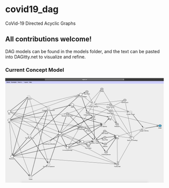 # covid19_dag
CoVid-19 Directed Acyclic Graphs

## All contributions welcome!

DAG models can be found in the models folder, and the text can be pasted into DAGitty.net to visualize and refine.

### Current Concept Model

![covid19_SEIR_phys_concept_DAG](https://github.com/erscott/covid19_dag/blob/dev/models/covid19_SEIR_phys_concept_DAG.png)
